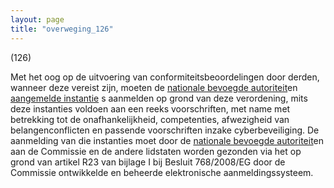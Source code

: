 ```yaml
---
layout: page
title: "overweging_126"
---
```


(126)

Met het oog op de uitvoering van conformiteitsbeoordelingen door derden, wanneer deze vereist zijn, moeten de [nationale bevoegde autoriteit](a3.md#^natbau)en [aangemelde instantie](a3.md#^aanins) s aanmelden op grond van deze verordening, mits deze instanties voldoen aan een reeks voorschriften, met name met betrekking tot de onafhankelijkheid, competenties, afwezigheid van belangenconflicten en passende voorschriften inzake cyberbeveiliging. De aanmelding van die instanties moet door de [nationale bevoegde autoriteit](a3.md#^natbau)en aan de Commissie en de andere lidstaten worden gezonden via het op grond van artikel R23 van bijlage I bij Besluit 768/2008/EG door de Commissie ontwikkelde en beheerde elektronische aanmeldingssysteem.